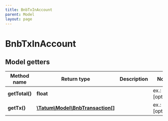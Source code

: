 ```yaml
---
title: BnbTxInAccount
parent: Model
layout: page
---
```


# BnbTxInAccount

## Model getters

Method name | Return type | Description | Notes
------------ | ------------- | ------------- | -------------
**getTotal()** | **float** |  | ex.: `10` [optional]
**getTx()** | [**\Tatum\Model\BnbTransaction[]**](../BnbTransaction) |  | ex.: `null` [optional]

